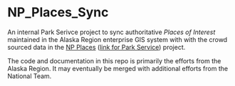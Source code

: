 NP_Places_Sync
==============

An internal Park Serivce project to sync authoritative *Places of Interest* maintained in the 
Alaska Region enterprise GIS system with with the crowd sourced data in the
[NP Places](http://www.nps.gov/poi) ([link for Park Service](http://insidemaps.nps.gov/places/)) project.

The code and documentation in this repo is primarily the efforts from the Alaska Region.
It may eventually be merged with additional efforts from the National Team.
